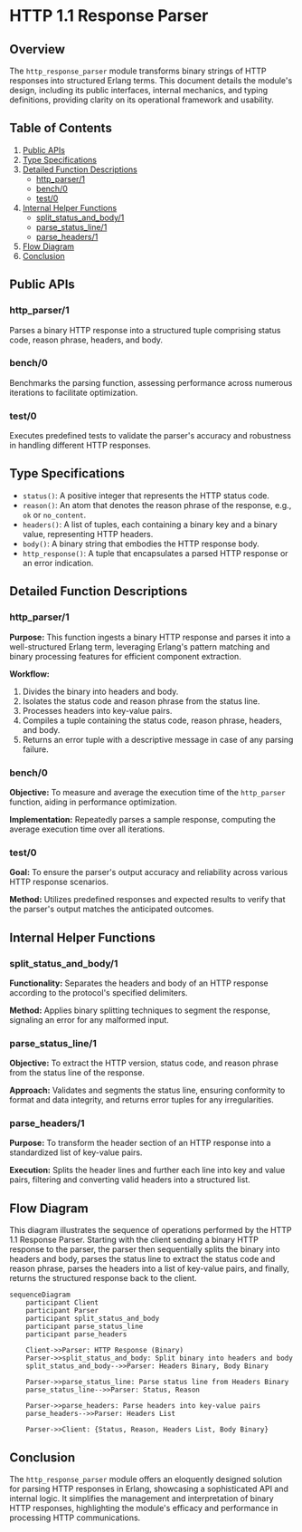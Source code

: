 # HTTP 1.1 Response Parser 

## Overview

The `http_response_parser` module transforms binary strings of HTTP responses into structured Erlang terms. This document details the module's design, including its public interfaces, internal mechanics, and typing definitions, providing clarity on its operational framework and usability.

## Table of Contents

1. [Public APIs](#public-apis)
2. [Type Specifications](#type-specifications)
3. [Detailed Function Descriptions](#detailed-function-descriptions)
    - [http_parser/1](#http_parser1)
    - [bench/0](#bench0)
    - [test/0](#test0)
4. [Internal Helper Functions](#internal-helper-functions)
    - [split_status_and_body/1](#split_status_and_body1)
    - [parse_status_line/1](#parse_status_line1)
    - [parse_headers/1](#parse_headers1)
5. [Flow Diagram](#flow-diagram)
6. [Conclusion](#conclusion)

## Public APIs

### http_parser/1

Parses a binary HTTP response into a structured tuple comprising status code, reason phrase, headers, and body.

### bench/0

Benchmarks the parsing function, assessing performance across numerous iterations to facilitate optimization.

### test/0

Executes predefined tests to validate the parser's accuracy and robustness in handling different HTTP responses.

## Type Specifications

- `status()`: A positive integer that represents the HTTP status code.
- `reason()`: An atom that denotes the reason phrase of the response, e.g., `ok` or `no_content`.
- `headers()`: A list of tuples, each containing a binary key and a binary value, representing HTTP headers.
- `body()`: A binary string that embodies the HTTP response body.
- `http_response()`: A tuple that encapsulates a parsed HTTP response or an error indication.

## Detailed Function Descriptions

### http_parser/1

**Purpose:** This function ingests a binary HTTP response and parses it into a well-structured Erlang term, leveraging Erlang's pattern matching and binary processing features for efficient component extraction.

**Workflow:**

1. Divides the binary into headers and body.
2. Isolates the status code and reason phrase from the status line.
3. Processes headers into key-value pairs.
4. Compiles a tuple containing the status code, reason phrase, headers, and body.
5. Returns an error tuple with a descriptive message in case of any parsing failure.

### bench/0

**Objective:** To measure and average the execution time of the `http_parser` function, aiding in performance optimization.

**Implementation:** Repeatedly parses a sample response, computing the average execution time over all iterations.

### test/0

**Goal:** To ensure the parser's output accuracy and reliability across various HTTP response scenarios.

**Method:** Utilizes predefined responses and expected results to verify that the parser's output matches the anticipated outcomes.

## Internal Helper Functions

### split_status_and_body/1

**Functionality:** Separates the headers and body of an HTTP response according to the protocol's specified delimiters.

**Method:** Applies binary splitting techniques to segment the response, signaling an error for any malformed input.

### parse_status_line/1

**Objective:** To extract the HTTP version, status code, and reason phrase from the status line of the response.

**Approach:** Validates and segments the status line, ensuring conformity to format and data integrity, and returns error tuples for any irregularities.

### parse_headers/1

**Purpose:** To transform the header section of an HTTP response into a standardized list of key-value pairs.

**Execution:** Splits the header lines and further each line into key and value pairs, filtering and converting valid headers into a structured list.

## Flow Diagram
This diagram illustrates the sequence of operations performed by the HTTP 1.1 Response Parser. Starting with the client sending a binary HTTP response to the parser, the parser then sequentially splits the binary into headers and body, parses the status line to extract the status code and reason phrase, parses the headers into a list of key-value pairs, and finally, returns the structured response back to the client.

```mermaid
sequenceDiagram
    participant Client
    participant Parser
    participant split_status_and_body
    participant parse_status_line
    participant parse_headers

    Client->>Parser: HTTP Response (Binary)
    Parser->>split_status_and_body: Split binary into headers and body
    split_status_and_body-->>Parser: Headers Binary, Body Binary

    Parser->>parse_status_line: Parse status line from Headers Binary
    parse_status_line-->>Parser: Status, Reason

    Parser->>parse_headers: Parse headers into key-value pairs
    parse_headers-->>Parser: Headers List

    Parser->>Client: {Status, Reason, Headers List, Body Binary}

```

## Conclusion

The `http_response_parser` module offers an eloquently designed solution for parsing HTTP responses in Erlang, showcasing a sophisticated API and internal logic. It simplifies the management and interpretation of binary HTTP responses, highlighting the module's efficacy and performance in processing HTTP communications.
